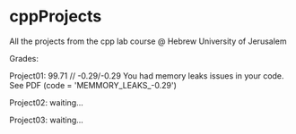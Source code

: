 # cppProjects
All the projects from the cpp lab course @ Hebrew University of Jerusalem

Grades:

Project01: 99.71 // -0.29/-0.29 You had memory leaks issues in your code. See PDF (code = 'MEMMORY_LEAKS_-0.29') 

Project02: waiting...

Project03: waiting...
